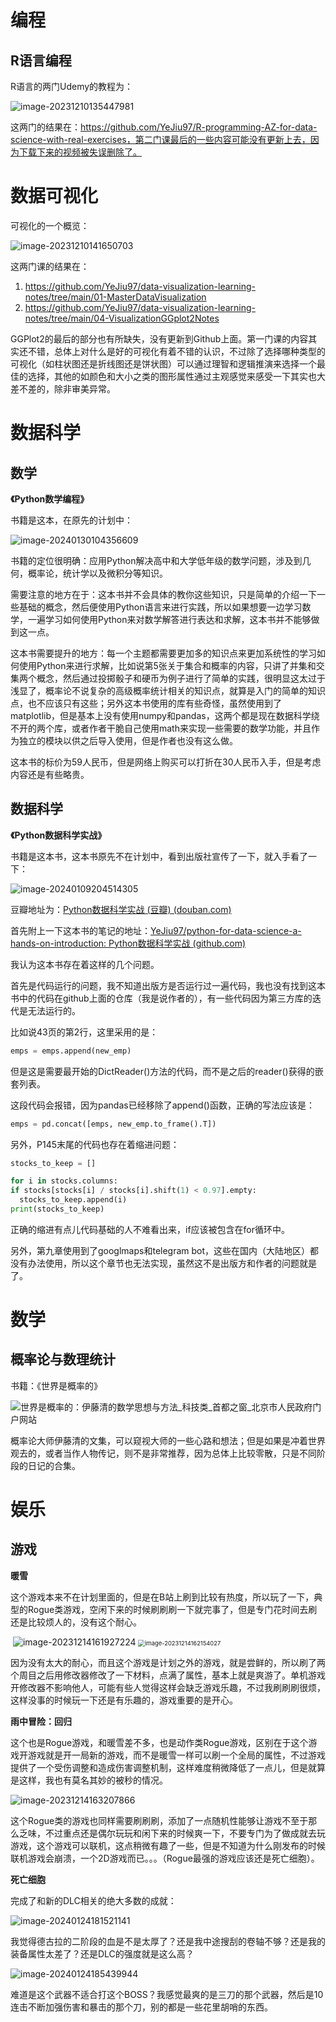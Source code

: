 # 编程

## R语言编程

R语言的两门Udemy的教程为：

![image-20231210135447981](2024%E5%B9%B4%E5%B9%B4%E5%BA%A6%E8%AE%A1%E5%88%92%E5%AE%8C%E6%88%90%E6%83%85%E5%86%B5/image-20231210135447981.png)

这两门的结果在：https://github.com/YeJiu97/R-programming-AZ-for-data-science-with-real-exercises，第二门课最后的一些内容可能没有更新上去，因为下载下来的视频被失误删除了。

# 数据可视化

可视化的一个概览：

![image-20231210141650703](2024%E5%B9%B4%E5%B9%B4%E5%BA%A6%E8%AE%A1%E5%88%92%E5%AE%8C%E6%88%90%E6%83%85%E5%86%B5/image-20231210141650703.png)

这两门课的结果在：

1. https://github.com/YeJiu97/data-visualization-learning-notes/tree/main/01-MasterDataVisualization
2. https://github.com/YeJiu97/data-visualization-learning-notes/tree/main/04-VisualizationGGplot2Notes

GGPlot2的最后的部分也有所缺失，没有更新到Github上面。第一门课的内容其实还不错，总体上对什么是好的可视化有着不错的认识，不过除了选择哪种类型的可视化（如柱状图还是折线图还是饼状图）可以通过理智和逻辑推演来选择一个最佳的选择，其他的如颜色和大小之类的图形属性通过主观感觉来感受一下其实也大差不差的，除非审美异常。

# 数据科学

## 数学

**《Python数学编程》**

书籍是这本，在原先的计划中：

![image-20240130104356609](2024%E5%B9%B4%E5%B9%B4%E5%BA%A6%E8%AE%A1%E5%88%92%E5%AE%8C%E6%88%90%E6%83%85%E5%86%B5/image-20240130104356609.png)

书籍的定位很明确：应用Python解决高中和大学低年级的数学问题，涉及到几何，概率论，统计学以及微积分等知识。

需要注意的地方在于：这本书并不会具体的教你这些知识，只是简单的介绍一下一些基础的概念，然后便使用Python语言来进行实践，所以如果想要一边学习数学，一遍学习如何使用Python来对数学解答进行表达和求解，这本书并不能够做到这一点。

这本书需要提升的地方：每一个主题都需要更加多的知识点来更加系统性的学习如何使用Python来进行求解，比如说第5张关于集合和概率的内容，只讲了并集和交集两个概念，然后通过投掷骰子和硬币为例子进行了简单的实践，很明显这太过于浅显了，概率论不说复杂的高级概率统计相关的知识点，就算是入门的简单的知识点，也不应该只有这些；另外这本书使用的库有些奇怪，虽然使用到了matplotlib，但是基本上没有使用numpy和pandas，这两个都是现在数据科学绕不开的两个库，或者作者干脆自己使用math来实现一些需要的数学功能，并且作为独立的模块以供之后导入使用，但是作者也没有这么做。

这本书的标价为59人民币，但是网络上购买可以打折在30人民币入手，但是考虑内容还是有些略贵。

## 数据科学

**《Python数据科学实战》**

书籍是这本书，这本书原先不在计划中，看到出版社宣传了一下，就入手看了一下：

![image-20240109204514305](2024%E5%B9%B4%E5%B9%B4%E5%BA%A6%E8%AE%A1%E5%88%92%E5%AE%8C%E6%88%90%E6%83%85%E5%86%B5/image-20240109204514305.png)

豆瓣地址为：[Python数据科学实战 (豆瓣) (douban.com)](https://book.douban.com/subject/36698005/)

首先附上一下这本书的笔记的地址：[YeJiu97/python-for-data-science-a-hands-on-introduction: Python数据科学实战 (github.com)](https://github.com/YeJiu97/python-for-data-science-a-hands-on-introduction)

我认为这本书存在着这样的几个问题。

首先是代码运行的问题，我不知道出版方是否运行过一遍代码，我也没有找到这本书中的代码在github上面的仓库（我是说作者的），有一些代码因为第三方库的迭代是无法运行的。

比如说43页的第2行，这里采用的是：

```python
emps = emps.append(new_emp)
```

但是这是需要最开始的DictReader()方法的代码，而不是之后的reader()获得的嵌套列表。

这段代码会报错，因为pandas已经移除了append()函数，正确的写法应该是： 

```python
emps = pd.concat([emps, new_emp.to_frame().T]) 
```

另外，P145末尾的代码也存在着缩进问题：

```python
stocks_to_keep = []

for i in stocks.columns:
if stocks[stocks[i] / stocks[i].shift(1) < 0.97].empty:
  stocks_to_keep.append(i)
print(stocks_to_keep)
```

正确的缩进有点儿代码基础的人不难看出来，if应该被包含在for循环中。

另外，第九章使用到了googlmaps和telegram bot，这些在国内（大陆地区）都没有办法使用，所以这个章节也无法实现，虽然这不是出版方和作者的问题就是了。

# 数学

## 概率论与数理统计

书籍：《世界是概率的》

![世界是概率的：伊藤清的数学思想与方法_科技类_首都之窗_北京市人民政府门户网站](2024%E5%B9%B4%E5%B9%B4%E5%BA%A6%E8%AE%A1%E5%88%92%E5%AE%8C%E6%88%90%E6%83%85%E5%86%B5/W020230327573630423462.jpg)

概率论大师伊藤清的文集，可以窥视大师的一些心路和想法；但是如果是冲着世界观去的，或者当作人物传记，则不是非常推荐，因为总体上比较零散，只是不同阶段的日记的合集。

# 娱乐

## 游戏

**暖雪**

这个游戏本来不在计划里面的，但是在B站上刷到比较有热度，所以玩了一下，典型的Rogue类游戏，空闲下来的时候刷刷刷一下就完事了，但是专门花时间去刷还是比较烦人的，没有这个耐心。

​                                            ![image-20231214161927224](2024%E5%B9%B4%E5%B9%B4%E5%BA%A6%E8%AE%A1%E5%88%92%E5%AE%8C%E6%88%90%E6%83%85%E5%86%B5/image-20231214161927224.png) <img src="2024%E5%B9%B4%E5%B9%B4%E5%BA%A6%E8%AE%A1%E5%88%92%E5%AE%8C%E6%88%90%E6%83%85%E5%86%B5/image-20231214162154027.png" alt="image-20231214162154027" style="zoom:67%;" />

因为没有太大的耐心，而且这个游戏是计划之外的游戏，就是尝鲜的，所以刷了两个周目之后用修改器修改了一下材料，点满了属性，基本上就是爽游了。单机游戏开修改器不影响他人，可能有些人觉得这样会缺乏游戏乐趣，不过我刷刷刷很烦，这样没事的时候玩一下还是有乐趣的，游戏重要的是开心。

**雨中冒险：回归**

这个也是Rogue游戏，和暖雪差不多，也是动作类Rogue游戏，区别在于这个游戏开游戏就是开一局新的游戏，而不是暖雪一样可以刷一个全局的属性，不过游戏提供了一个受伤调整和造成伤害调整机制，这样难度稍微降低了一点儿，但是就算是这样，我也有莫名其妙的被秒的情况。

![image-20231214163207866](2024%E5%B9%B4%E5%B9%B4%E5%BA%A6%E8%AE%A1%E5%88%92%E5%AE%8C%E6%88%90%E6%83%85%E5%86%B5/image-20231214163207866.png)

这个Rogue类的游戏也同样需要刷刷刷，添加了一点随机性能够让游戏不至于那么乏味，不过重点还是偶尔玩玩和闲下来的时候爽一下，不要专门为了做成就去玩游戏，这个游戏可以联机，这点稍微有趣了一些，但是不知道为什么刚发布的时候联机游戏会崩溃，一个2D游戏而已。。。（Rogue最强的游戏应该还是死亡细胞）。

**死亡细胞**

完成了和新的DLC相关的绝大多数的成就：

![image-20240124181521141](2024%E5%B9%B4%E5%B9%B4%E5%BA%A6%E8%AE%A1%E5%88%92%E5%AE%8C%E6%88%90%E6%83%85%E5%86%B5/image-20240124181521141.png)

我觉得德古拉的二阶段的血是不是太厚了？还是我中途搜刮的卷轴不够？还是我的装备属性太差了？还是DLC的强度就是这么高？

![image-20240124185439944](2024%E5%B9%B4%E5%B9%B4%E5%BA%A6%E8%AE%A1%E5%88%92%E5%AE%8C%E6%88%90%E6%83%85%E5%86%B5/image-20240124185439944.png)

难道是这个武器不适合打这个BOSS？我感觉最爽的是三刀的那个武器，然后是10连击不断加强伤害和暴击的那个刀，别的都是一些花里胡哨的东西。
